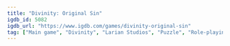 ```yaml
---
title: "Divinity: Original Sin"
igdb_id: 5082
igdb_url: "https://www.igdb.com/games/divinity-original-sin"
tag: ["Main game", "Divinity", "Larian Studios", "Puzzle", "Role-playing (RPG)", "Turn-based strategy (TBS)", "Adventure", "Indie", "Single player", "Multiplayer", "Co-operative", "Bird view / Isometric", "Fantasy", "Historical", "Open world"]
---
```

